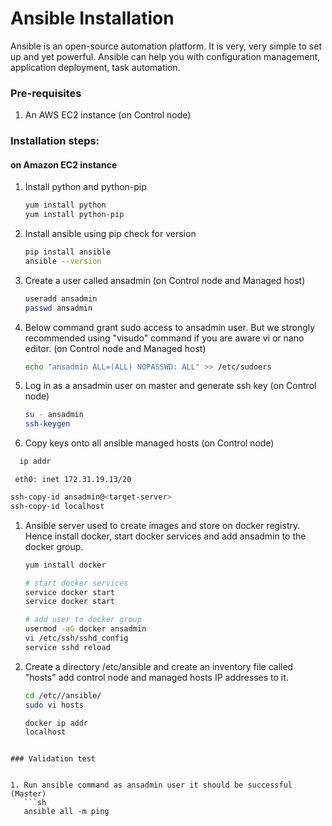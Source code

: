 # Ansible Installation

Ansible is an open-source automation platform. It is very, very simple to set up and yet powerful. Ansible can help you with configuration management, application deployment, task automation.

### Pre-requisites

1. An AWS EC2 instance (on Control node)

### Installation steps:
#### on Amazon EC2 instance

1. Install python and python-pip
   ```sh
   yum install python
   yum install python-pip
   ```
1. Install ansible using pip check for version
    ```sh
    pip install ansible
   ansible --version
   ```
   
1. Create a user called ansadmin (on Control node and Managed host)  
   ```sh
   useradd ansadmin
   passwd ansadmin
   ```
1. Below command grant sudo access to ansadmin user. But we strongly recommended using "visudo" command if you are aware vi or nano editor.  (on Control node and Managed host)
   ```sh
   echo "ansadmin ALL=(ALL) NOPASSWD: ALL" >> /etc/sudoers
   ```
   
1. Log in as a ansadmin user on master and generate ssh key (on Control node)
   ```sh 
   su - ansadmin
   ssh-keygen
   ```
1. Copy keys onto all ansible managed hosts (on Control node)
 ```sh 
   ip addr
   ```
     eth0: inet 172.31.19.13/20
   
   ```sh 
   ssh-copy-id ansadmin@<target-server>
   ssh-copy-id localhost
   ```

1. Ansible server used to create images and store on docker registry. Hence install docker, start docker services and add ansadmin to the docker group. 
   ```sh
   yum install docker
   
   # start docker services 
   service docker start
   service docker start 
   
   # add user to docker group 
   usermod -aG docker ansadmin
   vi /etc/ssh/sshd_config
   service sshd reload

   ```
1. Create a directory /etc/ansible and create an inventory file called "hosts" add control node and managed hosts IP addresses to it. 
   ```sh
   cd /etc//ansible/
   sudo vi hosts
   
   docker ip addr
   localhost
```
 
### Validation test

   
1. Run ansible command as ansadmin user it should be successful (Master)
   ```sh 
   ansible all -m ping
   ```
